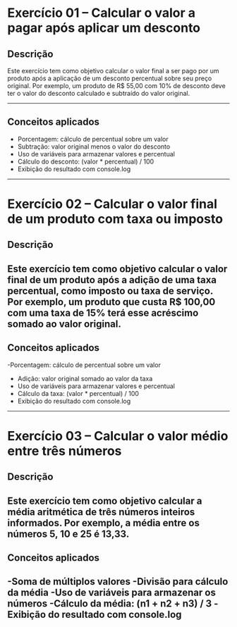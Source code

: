 # Exercício 01 – Calcular o valor a pagar após aplicar um desconto

## Descrição  
Este exercício tem como objetivo calcular o valor final a ser pago por um produto após a aplicação de um desconto percentual sobre seu preço original. Por exemplo, um produto de R$ 55,00 com 10% de desconto deve ter o valor do desconto calculado e subtraído do valor original.

---

## Conceitos aplicados  
- Porcentagem: cálculo de percentual sobre um valor
- Subtração: valor original menos o valor do desconto
- Uso de variáveis para armazenar valores e percentual
- Cálculo do desconto: (valor * percentual) / 100
- Exibição do resultado com console.log

---

# Exercício 02 – Calcular o valor final de um produto com taxa ou imposto

## Descrição  
Este exercício tem como objetivo calcular o valor final de um produto após a adição de uma taxa percentual, como imposto ou taxa de serviço. Por exemplo, um produto que custa R$ 100,00 com uma taxa de 15% terá esse acréscimo somado ao valor original.
---

## Conceitos aplicados  
-Porcentagem: cálculo de percentual sobre um valor
- Adição: valor original somado ao valor da taxa
- Uso de variáveis para armazenar valores e percentual
- Cálculo da taxa: (valor * percentual) / 100
- Exibição do resultado com console.log

---

# Exercício 03 – Calcular o valor médio entre três números

## Descrição  
Este exercício tem como objetivo calcular a média aritmética de três números inteiros informados. Por exemplo, a média entre os números 5, 10 e 25 é 13,33.
---

## Conceitos aplicados  
-Soma de múltiplos valores
-Divisão para cálculo da média
-Uso de variáveis para armazenar os números
-Cálculo da média: (n1 + n2 + n3) / 3
-Exibição do resultado com console.log
---